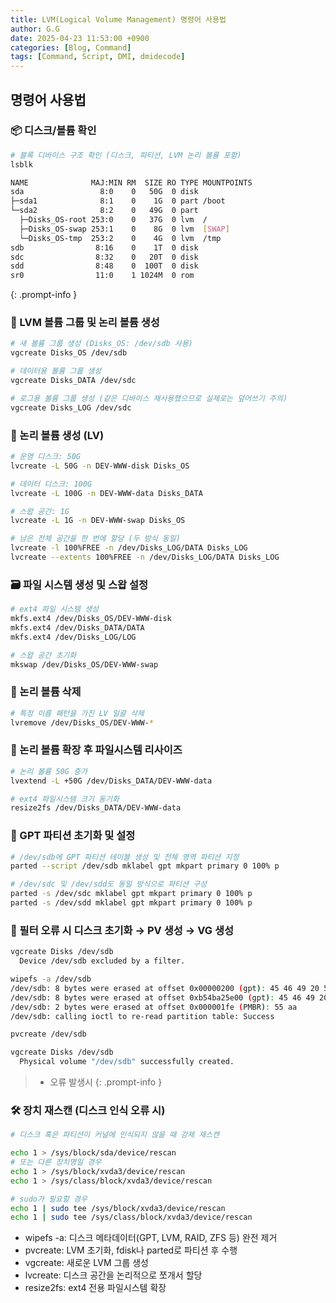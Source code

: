 ```yaml
---
title: LVM(Logical Volume Management) 명령어 사용법
author: G.G
date: 2025-04-23 11:53:00 +0900
categories: [Blog, Command]
tags: [Command, Script, DMI, dmidecode]
---
```


## 명령어 사용법

### 📦 디스크/볼륨 확인

```bash
# 블록 디바이스 구조 확인 (디스크, 파티션, LVM 논리 볼륨 포함)
lsblk
```

```bash
NAME              MAJ:MIN RM  SIZE RO TYPE MOUNTPOINTS
sda                 8:0    0   50G  0 disk 
├─sda1              8:1    0    1G  0 part /boot
└─sda2              8:2    0   49G  0 part 
  ├─Disks_OS-root 253:0    0   37G  0 lvm  /
  ├─Disks_OS-swap 253:1    0    8G  0 lvm  [SWAP]
  └─Disks_OS-tmp  253:2    0    4G  0 lvm  /tmp
sdb                8:16    0    1T  0 disk
sdc                8:32    0   20T  0 disk
sdd                8:48    0  100T  0 disk 
sr0                11:0    1 1024M  0 rom  
```
{: .prompt-info }

### 🧱 LVM 볼륨 그룹 및 논리 볼륨 생성

```bash
# 새 볼륨 그룹 생성 (Disks_OS: /dev/sdb 사용)
vgcreate Disks_OS /dev/sdb

# 데이터용 볼륨 그룹 생성
vgcreate Disks_DATA /dev/sdc

# 로그용 볼륨 그룹 생성 (같은 디바이스 재사용했으므로 실제로는 덮어쓰기 주의)
vgcreate Disks_LOG /dev/sdc
```

### 🧱 논리 볼륨 생성 (LV)

```bash
# 운영 디스크: 50G
lvcreate -L 50G -n DEV-WWW-disk Disks_OS

# 데이터 디스크: 100G
lvcreate -L 100G -n DEV-WWW-data Disks_DATA

# 스왑 공간: 1G
lvcreate -L 1G -n DEV-WWW-swap Disks_OS

# 남은 전체 공간을 한 번에 할당 (두 방식 동일)
lvcreate -l 100%FREE -n /dev/Disks_LOG/DATA Disks_LOG
lvcreate --extents 100%FREE -n /dev/Disks_LOG/DATA Disks_LOG
```

### 🗃️ 파일 시스템 생성 및 스왑 설정

```bash
# ext4 파일 시스템 생성
mkfs.ext4 /dev/Disks_OS/DEV-WWW-disk
mkfs.ext4 /dev/Disks_DATA/DATA
mkfs.ext4 /dev/Disks_LOG/LOG

# 스왑 공간 초기화
mkswap /dev/Disks_OS/DEV-WWW-swap
```

### 🔄 논리 볼륨 삭제

```bash
# 특정 이름 패턴을 가진 LV 일괄 삭제
lvremove /dev/Disks_OS/DEV-WWW-*
```

### 🧱 논리 볼륨 확장 후 파일시스템 리사이즈

```bash
# 논리 볼륨 50G 증가
lvextend -L +50G /dev/Disks_DATA/DEV-WWW-data

# ext4 파일시스템 크기 동기화
resize2fs /dev/Disks_DATA/DEV-WWW-data
```

### 🧭 GPT 파티션 초기화 및 설정

```bash
# /dev/sdb에 GPT 파티션 테이블 생성 및 전체 영역 파티션 지정
parted --script /dev/sdb mklabel gpt mkpart primary 0 100% p

# /dev/sdc 및 /dev/sdd도 동일 방식으로 파티션 구성
parted -s /dev/sdc mklabel gpt mkpart primary 0 100% p
parted -s /dev/sdd mklabel gpt mkpart primary 0 100% p
```

### 🧼 필터 오류 시 디스크 초기화 → PV 생성 → VG 생성

```bash
vgcreate Disks /dev/sdb
  Device /dev/sdb excluded by a filter.
```
>
```bash
wipefs -a /dev/sdb
/dev/sdb: 8 bytes were erased at offset 0x00000200 (gpt): 45 46 49 20 50 41 52 54
/dev/sdb: 8 bytes were erased at offset 0xb54ba25e00 (gpt): 45 46 49 20 50 41 52 54
/dev/sdb: 2 bytes were erased at offset 0x000001fe (PMBR): 55 aa
/dev/sdb: calling ioctl to re-read partition table: Success
```
>
```bash
pvcreate /dev/sdb
```
>
```bash
vgcreate Disks /dev/sdb
  Physical volume "/dev/sdb" successfully created.
```
> - 오류 발생시
{: .prompt-info }

### 🛠️ 장치 재스캔 (디스크 인식 오류 시)

```bash
# 디스크 혹은 파티션이 커널에 인식되지 않을 때 강제 재스캔

echo 1 > /sys/block/sda/device/rescan
# 또는 다른 장치명일 경우
echo 1 > /sys/block/xvda3/device/rescan
echo 1 > /sys/class/block/xvda3/device/rescan

# sudo가 필요할 경우
echo 1 | sudo tee /sys/block/xvda3/device/rescan
echo 1 | sudo tee /sys/class/block/xvda3/device/rescan
```

- wipefs -a: 디스크 메타데이터(GPT, LVM, RAID, ZFS 등) 완전 제거
- pvcreate: LVM 초기화, fdisk나 parted로 파티션 후 수행
- vgcreate: 새로운 LVM 그룹 생성
- lvcreate: 디스크 공간을 논리적으로 쪼개서 할당
- resize2fs: ext4 전용 파일시스템 확장
